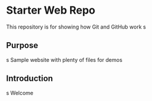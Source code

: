 # Starter Web Repo

This repository is for showing how Git and GitHub work
s
## Purpose
s
Sample website with plenty of files for demos

## Introduction
s
Welcome